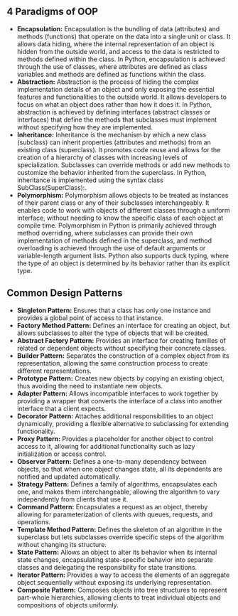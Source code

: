 
## 4 Paradigms of OOP
- **Encapsulation:** Encapsulation is the bundling of data (attributes) and methods (functions) that operate on the data into a single unit or class. It allows data hiding, where the internal representation of an object is hidden from the outside world, and access to the data is restricted to methods defined within the class. In Python, encapsulation is achieved through the use of classes, where attributes are defined as class variables and methods are defined as functions within the class.
- **Abstraction:** Abstraction is the process of hiding the complex implementation details of an object and only exposing the essential features and functionalities to the outside world. It allows developers to focus on what an object does rather than how it does it. In Python, abstraction is achieved by defining interfaces (abstract classes or interfaces) that define the methods that subclasses must implement without specifying how they are implemented.
- **Inheritance:** Inheritance is the mechanism by which a new class (subclass) can inherit properties (attributes and methods) from an existing class (superclass). It promotes code reuse and allows for the creation of a hierarchy of classes with increasing levels of specialization. Subclasses can override methods or add new methods to customize the behavior inherited from the superclass. In Python, inheritance is implemented using the syntax class SubClass(SuperClass):.
- **Polymorphism:** Polymorphism allows objects to be treated as instances of their parent class or any of their subclasses interchangeably. It enables code to work with objects of different classes through a uniform interface, without needing to know the specific class of each object at compile time. Polymorphism in Python is primarily achieved through method overriding, where subclasses can provide their own implementation of methods defined in the superclass, and method overloading is achieved through the use of default arguments or variable-length argument lists. Python also supports duck typing, where the type of an object is determined by its behavior rather than its explicit type.


## Common Design Patterns
- **Singleton Pattern:** Ensures that a class has only one instance and provides a global point of access to that instance.
- **Factory Method Pattern:** Defines an interface for creating an object, but allows subclasses to alter the type of objects that will be created.
- **Abstract Factory Pattern:** Provides an interface for creating families of related or dependent objects without specifying their concrete classes.
- **Builder Pattern:** Separates the construction of a complex object from its representation, allowing the same construction process to create different representations.
- **Prototype Pattern:** Creates new objects by copying an existing object, thus avoiding the need to instantiate new objects.
- **Adapter Pattern:** Allows incompatible interfaces to work together by providing a wrapper that converts the interface of a class into another interface that a client expects.
- **Decorator Pattern:** Attaches additional responsibilities to an object dynamically, providing a flexible alternative to subclassing for extending functionality.
- **Proxy Pattern:** Provides a placeholder for another object to control access to it, allowing for additional functionality such as lazy initialization or access control.
- **Observer Pattern:** Defines a one-to-many dependency between objects, so that when one object changes state, all its dependents are notified and updated automatically.
- **Strategy Pattern:** Defines a family of algorithms, encapsulates each one, and makes them interchangeable, allowing the algorithm to vary independently from clients that use it.
- **Command Pattern:** Encapsulates a request as an object, thereby allowing for parameterization of clients with queues, requests, and operations.
- **Template Method Pattern:** Defines the skeleton of an algorithm in the superclass but lets subclasses override specific steps of the algorithm without changing its structure.
- **State Pattern:** Allows an object to alter its behavior when its internal state changes, encapsulating state-specific behavior into separate classes and delegating the responsibility for state transitions.
- **Iterator Pattern:** Provides a way to access the elements of an aggregate object sequentially without exposing its underlying representation.
- **Composite Pattern:** Composes objects into tree structures to represent part-whole hierarchies, allowing clients to treat individual objects and compositions of objects uniformly.
